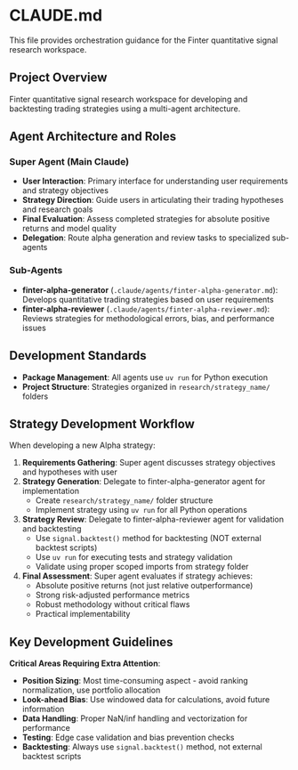 # CLAUDE.md

This file provides orchestration guidance for the Finter quantitative signal research workspace.

## Project Overview

Finter quantitative signal research workspace for developing and backtesting trading strategies using a multi-agent architecture.

## Agent Architecture and Roles

### Super Agent (Main Claude)
- **User Interaction**: Primary interface for understanding user requirements and strategy objectives
- **Strategy Direction**: Guide users in articulating their trading hypotheses and research goals
- **Final Evaluation**: Assess completed strategies for absolute positive returns and model quality
- **Delegation**: Route alpha generation and review tasks to specialized sub-agents

### Sub-Agents
- **finter-alpha-generator** (`.claude/agents/finter-alpha-generator.md`): Develops quantitative trading strategies based on user requirements
- **finter-alpha-reviewer** (`.claude/agents/finter-alpha-reviewer.md`): Reviews strategies for methodological errors, bias, and performance issues

## Development Standards

- **Package Management**: All agents use `uv run` for Python execution
- **Project Structure**: Strategies organized in `research/strategy_name/` folders

## Strategy Development Workflow

When developing a new Alpha strategy:

1. **Requirements Gathering**: Super agent discusses strategy objectives and hypotheses with user
2. **Strategy Generation**: Delegate to finter-alpha-generator agent for implementation
   - Create `research/strategy_name/` folder structure
   - Implement strategy using `uv run` for all Python operations
3. **Strategy Review**: Delegate to finter-alpha-reviewer agent for validation and backtesting
   - Use `signal.backtest()` method for backtesting (NOT external backtest scripts)
   - Use `uv run` for executing tests and strategy validation
   - Validate using proper scoped imports from strategy folder
4. **Final Assessment**: Super agent evaluates if strategy achieves:
   - Absolute positive returns (not just relative outperformance)
   - Strong risk-adjusted performance metrics
   - Robust methodology without critical flaws
   - Practical implementability

## Key Development Guidelines

**Critical Areas Requiring Extra Attention**:
- **Position Sizing**: Most time-consuming aspect - avoid ranking normalization, use portfolio allocation
- **Look-ahead Bias**: Use windowed data for calculations, avoid future information
- **Data Handling**: Proper NaN/inf handling and vectorization for performance
- **Testing**: Edge case validation and bias prevention checks
- **Backtesting**: Always use `signal.backtest()` method, not external backtest scripts